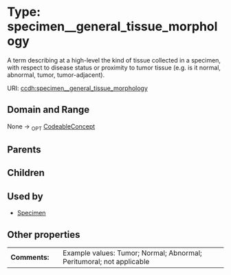
# Type: specimen__general_tissue_morphology


A term describing at a high-level the kind of tissue collected in a specimen, with respect to disease status or proximity to tumor tissue (e.g. is it normal, abnormal, tumor, tumor-adjacent).

URI: [ccdh:specimen__general_tissue_morphology](https://example.org/ccdh/specimen__general_tissue_morphology)


## Domain and Range

None ->  <sub>OPT</sub> [CodeableConcept](CodeableConcept.md)

## Parents


## Children


## Used by

 * [Specimen](Specimen.md)

## Other properties

|  |  |  |
| --- | --- | --- |
| **Comments:** | | Example values: Tumor;  Normal;  Abnormal;  Peritumoral; not applicable |

